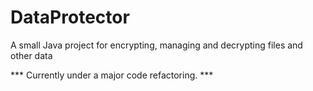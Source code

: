 # DataProtector
A small Java project for encrypting, managing and decrypting files and other data

*** Currently under a major code refactoring. ***

